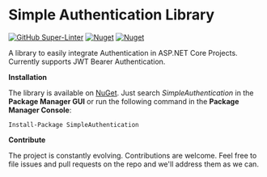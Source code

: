 # Simple Authentication Library

[![GitHub Super-Linter](https://github.com/marcominerva/SimpleAuthentication/workflows/Lint%20Code%20Base/badge.svg)](https://github.com/marketplace/actions/super-linter)
[![Nuget](https://img.shields.io/nuget/v/SimpleAuthentication)](https://www.nuget.org/packages/SimpleAuthentication)
[![Nuget](https://img.shields.io/nuget/dt/SimpleAuthentication)](https://www.nuget.org/packages/SimpleAuthentication)


A library to easily integrate Authentication in ASP.NET Core Projects. Currently supports JWT Bearer Authentication.

**Installation**

The library is available on [NuGet](https://www.nuget.org/packages/SimpleAuthentication). Just search *SimpleAuthentication* in the **Package Manager GUI** or run the following command in the **Package Manager Console**:

    Install-Package SimpleAuthentication

**Contribute**

The project is constantly evolving. Contributions are welcome. Feel free to file issues and pull requests on the repo and we'll address them as we can. 
